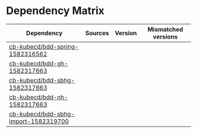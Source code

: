 # Dependency Matrix

Dependency | Sources | Version | Mismatched versions
---------- | ------- | ------- | -------------------
[cb-kubecd/bdd-spring-1582316562](https://github.com/cb-kubecd/bdd-spring-1582316562.git) |  | []() | 
[cb-kubecd/bdd-gh-1582317663](https://github.com/cb-kubecd/bdd-gh-1582317663.git) |  | []() | 
[cb-kubecd/bdd-sbhg-1582317663](https://github.com/cb-kubecd/bdd-sbhg-1582317663.git) |  | []() | 
[cb-kubecd/bdd-nh-1582317663](https://github.com/cb-kubecd/bdd-nh-1582317663.git) |  | []() | 
[cb-kubecd/bdd-sbhg-import-1582319700](https://github.com/cb-kubecd/bdd-sbhg-import-1582319700.git) |  | []() | 
